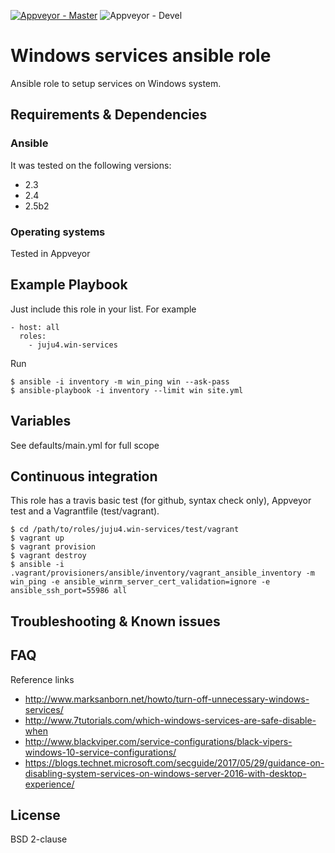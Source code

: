 [![Appveyor - Master](https://ci.appveyor.com/api/projects/status/q5xmo6e1ijns8t05?svg=true)](https://ci.appveyor.com/project/juju4/ansible-win-services)
![Appveyor - Devel](https://ci.appveyor.com/api/projects/status/q5xmo6e1ijns8t05/branch/devel?svg=true)

# Windows services ansible role

Ansible role to setup services on Windows system.

## Requirements & Dependencies

### Ansible
It was tested on the following versions:
 * 2.3
 * 2.4
 * 2.5b2

### Operating systems

Tested in Appveyor

## Example Playbook

Just include this role in your list.
For example

```
- host: all
  roles:
    - juju4.win-services
```

Run
```
$ ansible -i inventory -m win_ping win --ask-pass
$ ansible-playbook -i inventory --limit win site.yml
```

## Variables

See defaults/main.yml for full scope

## Continuous integration

This role has a travis basic test (for github, syntax check only), Appveyor test and a Vagrantfile (test/vagrant).

```
$ cd /path/to/roles/juju4.win-services/test/vagrant
$ vagrant up
$ vagrant provision
$ vagrant destroy
$ ansible -i .vagrant/provisioners/ansible/inventory/vagrant_ansible_inventory -m win_ping -e ansible_winrm_server_cert_validation=ignore -e ansible_ssh_port=55986 all
```

## Troubleshooting & Known issues

## FAQ

Reference links
* http://www.marksanborn.net/howto/turn-off-unnecessary-windows-services/
* http://www.7tutorials.com/which-windows-services-are-safe-disable-when
* http://www.blackviper.com/service-configurations/black-vipers-windows-10-service-configurations/
* https://blogs.technet.microsoft.com/secguide/2017/05/29/guidance-on-disabling-system-services-on-windows-server-2016-with-desktop-experience/

## License

BSD 2-clause
